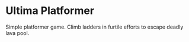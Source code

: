# Ultima Platformer
 Simple platformer game. Climb ladders in furtile efforts to escape deadly lava pool.
